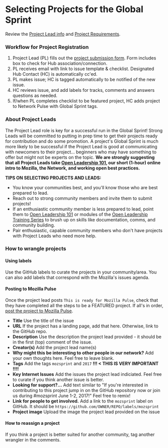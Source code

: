 # Selecting Projects for the Global Sprint

Review the [Project Lead info](https://mozilla.github.io/global-sprint/projects/) and [Project Requirements](https://mozilla.github.io/global-sprint/project-requirements/).

### Workflow for Project Registration
1. Project Lead (PL) fills out the [project submission form](https://goo.gl/forms/lvzjKt981TK9P3XQ2). Form includes box to check for Hub association/connection.
2. PL receives email with link to issue template & checklist. Designated Hub Contact (HC) is automatically cc'ed. 
3. PL makes issue; HC is tagged automatically to be notified of the new issue.
4. HC reviews issue, and add labels for tracks, comments and answers questions as needed. 
5. If/when PL completes checklist to be featured project, HC adds project to Network Pulse with Global Sprint tags.

### About Project Leads
The Project Lead role is key for a successful run in the Global Sprint! Strong Leads will be committed to putting in prep time to get their projects ready for contribution and do some promotion. A project's Global Sprint is much more likely to be successful if the Project Lead is good at communicating with newcomers to their project... beginners who may have something to offer but might not be experts on the topic. **We are strongly suggesting that all Project Leads take [Open Leadership 101](), our short (1-hour) online intro to Mozilla, the Network, and working open best practices.**

**TIPS ON SELECTING PROJECTS AND LEADS:**
* You know your communities best, and you'll know those who are best prepared to lead. 
* Reach out to strong community members and invite them to submit projects!
* If an enthusiastic community member is less prepared to lead, point them to [Open Leadership 101](https://mozilla.teachable.com/p/open-leadership-101) or modules of the [Open Leadership Training Series](https://mozilla.github.io/open-leadership-training-series/) to brush up on skills like documentation, comms, and community building.
* Pair enthusiastic, capable community members who don't have projects with Project Leads who need more help. 


### How to wrangle projects

#### Using labels
Use the GitHub labels to curate the projects in your community/area. You can also add labels that correspond with the Mozilla's issues agenda.

#### Posting to Mozilla Pulse
Once the project lead posts `This is ready for Mozilla Pulse`, check that they have completed all the steps to be a FEATURED project. If all's in order, [post the project to Mozilla Pulse](https://www.mozillapulse.org/add).

* **Title** Use the title of the issue
* **URL** If the project has a landing page, add that here. Otherwise, link to the GitHub repo.
* **Description** Use the description the project lead provided - it should be in the first (top) comment of the issue.
* **Creator(s)** Add the project lead name(s)
* **Why might this be interesting to other people in our network?** Add your own thoughts here. Feel free to leave blank.
* **Tags** Add the tags `mozsprint` and `2017`  **!!! < THIS IS VERY IMPORTANT !!!!**
* **Key Internet Issues** Add the issues the project lead indiciated. Feel free to curate if you think another issue is better.
* **Looking for support?...** Add text similar to "If you're interested in contributing to this project jump in on the GitHub repository now or join us during #mozsprint June 1-2, 2017!" Feel free to remix!
* **Link for people to get involved.** Add a link to the `mozsprint` label on GitHub. It should be `https://github.com/OWNER/REPO/labels/mozsprint`
* **Project image** Upload the image the project lead provided on the issue

#### How to reassign a project
If you think a project is better suited for another community, tag another wrangler in the comments.
